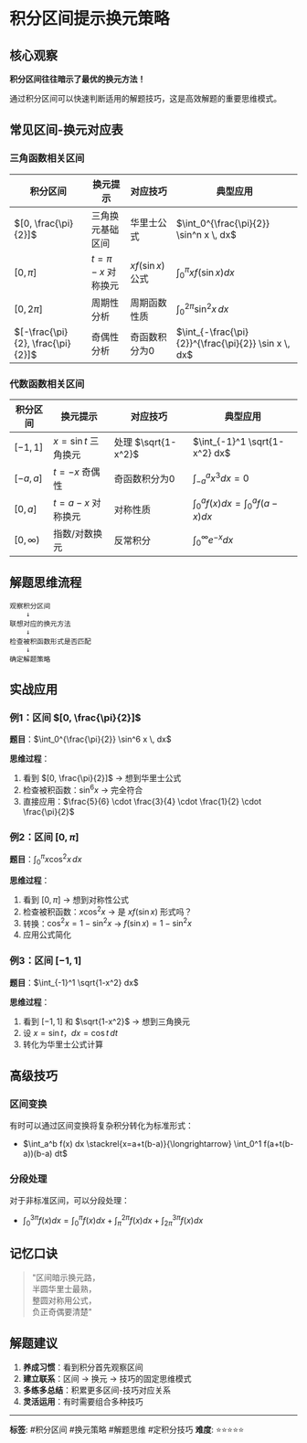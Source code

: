 # 积分区间提示换元策略

## 核心观察
**积分区间往往暗示了最优的换元方法！**

通过积分区间可以快速判断适用的解题技巧，这是高效解题的重要思维模式。

## 常见区间-换元对应表

### 三角函数相关区间

| 积分区间 | 换元提示 | 对应技巧 | 典型应用 |
|----------|----------|----------|----------|
| $[0, \frac{\pi}{2}]$ | 三角换元基础区间 | 华里士公式 | $\int_0^{\frac{\pi}{2}} \sin^n x \, dx$ |
| $[0, \pi]$ | $t = \pi - x$ 对称换元 | $xf(\sin x)$ 公式 | $\int_0^{\pi} xf(\sin x) dx$ |
| $[0, 2\pi]$ | 周期性分析 | 周期函数性质 | $\int_0^{2\pi} \sin^2 x \, dx$ |
| $[-\frac{\pi}{2}, \frac{\pi}{2}]$ | 奇偶性分析 | 奇函数积分为0 | $\int_{-\frac{\pi}{2}}^{\frac{\pi}{2}} \sin x \, dx$ |

### 代数函数相关区间

| 积分区间 | 换元提示 | 对应技巧 | 典型应用 |
|----------|----------|----------|----------|
| $[-1, 1]$ | $x = \sin t$ 三角换元 | 处理 $\sqrt{1-x^2}$ | $\int_{-1}^1 \sqrt{1-x^2} dx$ |
| $[-a, a]$ | $t = -x$ 奇偶性 | 奇函数积分为0 | $\int_{-a}^a x^3 dx = 0$ |
| $[0, a]$ | $t = a - x$ 对称换元 | 对称性质 | $\int_0^a f(x) dx = \int_0^a f(a-x) dx$ |
| $[0, \infty)$ | 指数/对数换元 | 反常积分 | $\int_0^{\infty} e^{-x} dx$ |

## 解题思维流程

```
观察积分区间
    ↓
联想对应的换元方法
    ↓
检查被积函数形式是否匹配
    ↓
确定解题策略
```

## 实战应用

### 例1：区间 $[0, \frac{\pi}{2}]$
**题目**：$\int_0^{\frac{\pi}{2}} \sin^6 x \, dx$

**思维过程**：
1. 看到 $[0, \frac{\pi}{2}]$ → 想到华里士公式
2. 检查被积函数：$\sin^6 x$ → 完全符合
3. 直接应用：$\frac{5}{6} \cdot \frac{3}{4} \cdot \frac{1}{2} \cdot \frac{\pi}{2}$

### 例2：区间 $[0, \pi]$
**题目**：$\int_0^{\pi} x \cos^2 x \, dx$

**思维过程**：
1. 看到 $[0, \pi]$ → 想到对称性公式
2. 检查被积函数：$x \cos^2 x$ → 是 $xf(\sin x)$ 形式吗？
3. 转换：$\cos^2 x = 1 - \sin^2 x$ → $f(\sin x) = 1 - \sin^2 x$
4. 应用公式简化

### 例3：区间 $[-1, 1]$
**题目**：$\int_{-1}^1 \sqrt{1-x^2} dx$

**思维过程**：
1. 看到 $[-1, 1]$ 和 $\sqrt{1-x^2}$ → 想到三角换元
2. 设 $x = \sin t$，$dx = \cos t \, dt$
3. 转化为华里士公式计算

## 高级技巧

### 区间变换
有时可以通过区间变换将复杂积分转化为标准形式：
- $\int_a^b f(x) dx \stackrel{x=a+t(b-a)}{\longrightarrow} \int_0^1 f(a+t(b-a))(b-a) dt$

### 分段处理
对于非标准区间，可以分段处理：
- $\int_0^{3\pi} f(x) dx = \int_0^{\pi} f(x) dx + \int_{\pi}^{2\pi} f(x) dx + \int_{2\pi}^{3\pi} f(x) dx$

## 记忆口诀

> "区间暗示换元路，  
> 半圆华里士最熟，  
> 整圆对称用公式，  
> 负正奇偶要清楚"

## 解题建议

1. **养成习惯**：看到积分首先观察区间
2. **建立联系**：区间 → 换元 → 技巧的固定思维模式  
3. **多练多总结**：积累更多区间-技巧对应关系
4. **灵活运用**：有时需要组合多种技巧

---

**标签**: #积分区间 #换元策略 #解题思维 #定积分技巧
**难度**: ⭐⭐⭐⭐⭐
